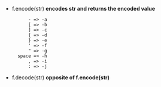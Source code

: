 - f.encode(str)
    **encodes str and returns the encoded value**
        
            - => -a
            [ => -b
            ] => -c
            { => -d
            } => -e
            ' => -f
            " => -g
        space => -h
            , => -i
            : => -j

- f.decode(str)
    **opposite of f.encode(str)**
